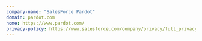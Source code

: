 ```yaml
---
company-name: "SalesForce Pardot"
domain: pardot.com
home: https://www.pardot.com/
privacy-policy: https://www.salesforce.com/company/privacy/full_privacy/
---
```





